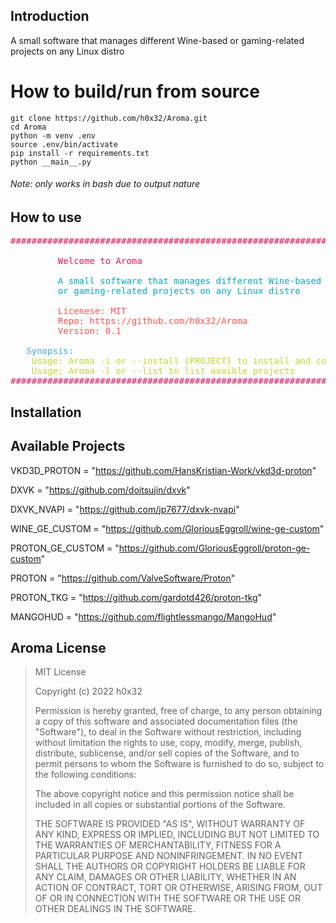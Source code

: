   ## Introduction

A small software that manages different Wine-based or gaming-related projects on any Linux distro


# How to build/run from source

```
git clone https://github.com/h0x32/Aroma.git
cd Aroma
python -m venv .env
source .env/bin/activate
pip install -r requirements.txt
python __main__.py
```

###### Note: only works in bash due to output nature


## How to use

<pre><font color="#D81B60">###############################################################################</font>
<font color="#D81B60">                                                                    ^          </font>
<font color="#D81B60">         Welcome to Aroma                                          / \         </font>
<font color="#D81B60">                                                                  / - \        </font>
<font color="#00ACC1">         A small software that manages different Wine-based      / - - \       </font>
<font color="#00ACC1">         or gaming-related projects on any Linux distro         /_/   \_\      </font>
<font color="#00ACC1">                                                                               </font>
<font color="#FF5252">         Licenese: MIT                                                         </font>
<font color="#FF5252">         Repo: https://github.com/h0x32/Aroma                                  </font>
<font color="#FF5252">         Version: 0.1                                                    </font>
<font color="#FF5252">                                                                               </font>
<font color="#42A5F5">   Synopsis:                                                                   </font>
<font color="#C3D82C">    Usage: Aroma -i or --install {PROJECT} to install and configure a project  </font>
<font color="#C3D82C">    Usage: Aroma -l or --list to list avaible projects                         </font>
<font color="#D81B60">###############################################################################</font></pre>

## Installation



## Available Projects

VKD3D_PROTON = "https://github.com/HansKristian-Work/vkd3d-proton"



DXVK = "https://github.com/doitsujin/dxvk"

DXVK_NVAPI = "https://github.com/jp7677/dxvk-nvapi"



WINE_GE_CUSTOM = "https://github.com/GloriousEggroll/wine-ge-custom"



PROTON_GE_CUSTOM = "https://github.com/GloriousEggroll/proton-ge-custom"

PROTON = "https://github.com/ValveSoftware/Proton"

PROTON_TKG = "https://github.com/gardotd426/proton-tkg"



MANGOHUD = "https://github.com/flightlessmango/MangoHud"











## Aroma License

> MIT License
>
> Copyright (c) 2022 h0x32
>
> Permission is hereby granted, free of charge, to any person obtaining a copy
> of this software and associated documentation files (the "Software"), to deal
> in the Software without restriction, including without limitation the rights
> to use, copy, modify, merge, publish, distribute, sublicense, and/or sell
> copies of the Software, and to permit persons to whom the Software is
> furnished to do so, subject to the following conditions:
>
> The above copyright notice and this permission notice shall be included in all
> copies or substantial portions of the Software.
>
> THE SOFTWARE IS PROVIDED "AS IS", WITHOUT WARRANTY OF ANY KIND, EXPRESS OR
> IMPLIED, INCLUDING BUT NOT LIMITED TO THE WARRANTIES OF MERCHANTABILITY,
> FITNESS FOR A PARTICULAR PURPOSE AND NONINFRINGEMENT. IN NO EVENT SHALL THE
> AUTHORS OR COPYRIGHT HOLDERS BE LIABLE FOR ANY CLAIM, DAMAGES OR OTHER
> LIABILITY, WHETHER IN AN ACTION OF CONTRACT, TORT OR OTHERWISE, ARISING FROM,
> OUT OF OR IN CONNECTION WITH THE SOFTWARE OR THE USE OR OTHER DEALINGS IN THE
> SOFTWARE.
